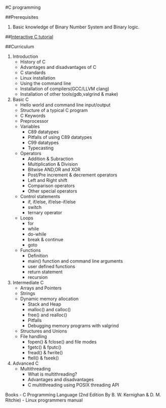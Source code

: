 #C programming

##Prerequisites

1. Basic knowledge of Binary Number System and Binary logic.

##[Interactive C tutorial](http://www.learn-c.org/)

##Curriculum

1. Introduction
	- History of C
	- Advantages and disadvantages of C
	- C standards
	- Linux installation
	- Using the command line
  	- Installation of compilers(GCC/LLVM clang)
  	- Installation of other tools(gdb,valgrind & make)
2. Basic C
	- Hello world and command line input/output
	- Structure of a typical C program
	- C Keywords
	- Preprocessor
  	- Variables
  		+ C89 datatypes
  		+ Pitfalls of using C89 datatypes
  		+ C99 datatypes
  		+ Typecasting
  	- Operators
	 	+ Addition & Subraction
	 	+ Multiplication & Division
	 	+ Bitwise AND,OR and XOR
	 	+ Post/Pre increment & decrement operators
	 	+ Left and Right shift
	 	+ Comparison operators
	 	+ Other special operators
	- Control statements
		+ if, if/else, if/else-if/else
		+ switch
		+ ternary operator
  	- Loops
  		+ for
  		+ while
  		+ do-while
  		+ break & continue
  		+ goto
  	- Functions
  		+ Definition
  		+ main() function and command line arguments
  		+ user defined functions
  		+ return statement
  		+ recursion
2. Intermediate C
	- Arrays and Pointers
	- Strings
	- Dynamic memory allocation
		+ Stack and Heap
		+ malloc() and calloc()
		+ free() and realloc()
		+ Pitfalls
		+ Debugging memory programs with valgrind
	- Structures and Unions
	- File handling
		+ fopen() & fclose() and file modes
		+ fgetc() & fputc()
		+ fread() & fwrite()
		+ ftell() & fseek()
3. Advanced C
	- Multithreading
		+ What is multithreading?
		+ Advantages and disadvantages
		+ C multithreading using POSIX threading API
 
Books
	- C Programming Language (2nd Edition By B. W. Kernighan & D. M. Ritchie)
	- Linux programmers manual
